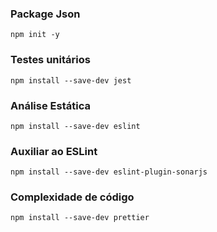 

### Package Json
``` 
npm init -y 
``` 

### Testes unitários
``` 
npm install --save-dev jest 
```

### Análise Estática
``` 
npm install --save-dev eslint
``` 

### Auxiliar ao ESLint
```
npm install --save-dev eslint-plugin-sonarjs
```

### Complexidade de código
```
npm install --save-dev prettier
```
